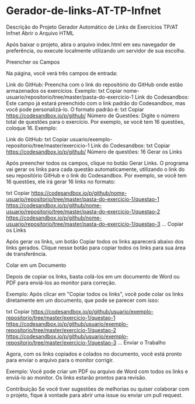 # Gerador-de-links-AT-TP-Infnet
Descrição do Projeto Gerador Automático de Links de Exercícios TP/AT Infnet
Abrir o Arquivo HTML

Após baixar o projeto, abra o arquivo index.html em seu navegador de preferência, ou execute localmente utilizando um servidor de sua escolha.

Preencher os Campos

Na página, você verá três campos de entrada:

Link do GitHub: Preencha com o link do repositório do GitHub onde estão armazenados os exercícios. Exemplo:
txt
Copiar
nome-usuario/repositorio/tree/master/pasta-do-exercicio-1
Link do Codesandbox: Este campo já estará preenchido com o link padrão do Codesandbox, mas você pode personalizá-lo. O formato padrão é:
txt
Copiar
https://codesandbox.io/p/github/
Número de Questões: Digite o número total de questões para o exercício. Por exemplo, se você tem 16 questões, coloque 16.
Exemplo:

Link do GitHub:
txt
Copiar
usuario/exemplo-repositorio/tree/master/exercicio-1
Link do Codesandbox:
txt
Copiar
https://codesandbox.io/p/github/
Número de questões: 16
Gerar os Links

Após preencher todos os campos, clique no botão Gerar Links. O programa vai gerar os links para cada questão automaticamente, utilizando o link do seu repositório GitHub e o link do Codesandbox. Por exemplo, se você tem 16 questões, ele irá gerar 16 links no formato:

txt
Copiar
https://codesandbox.io/p/github/nome-usuario/repositorio/tree/master/pasta-do-exercicio-1/questao-1
https://codesandbox.io/p/github/nome-usuario/repositorio/tree/master/pasta-do-exercicio-1/questao-2
https://codesandbox.io/p/github/nome-usuario/repositorio/tree/master/pasta-do-exercicio-1/questao-3
...
Copiar os Links

Após gerar os links, um botão Copiar todos os links aparecerá abaixo dos links gerados. Clique nesse botão para copiar todos os links para sua área de transferência.

Colar em um Documento

Depois de copiar os links, basta colá-los em um documento de Word ou PDF para enviá-los ao monitor para correção.

Exemplo: Após clicar em "Copiar todos os links", você pode colar os links diretamente em um documento, que pode se parecer com isso:

txt
Copiar
https://codesandbox.io/p/github/usuario/exemplo-repositorio/tree/master/exercicio-1/questao-1
https://codesandbox.io/p/github/usuario/exemplo-repositorio/tree/master/exercicio-1/questao-2
https://codesandbox.io/p/github/usuario/exemplo-repositorio/tree/master/exercicio-1/questao-3
...
Enviar o Trabalho

Agora, com os links copiados e colados no documento, você está pronto para enviar o arquivo para o monitor corrigir.

Exemplo: Você pode criar um PDF ou arquivo de Word com todos os links e enviá-lo ao monitor. Os links estarão prontos para revisão.

Contribuição
Se você tiver sugestões de melhorias ou quiser colaborar com o projeto, fique à vontade para abrir uma issue ou enviar um pull request.




